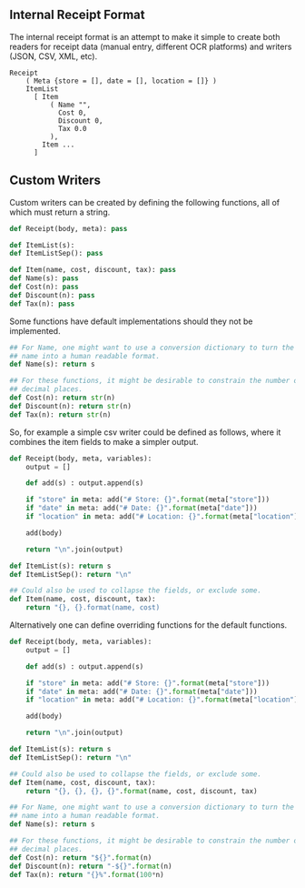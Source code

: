 Internal Receipt Format
-----------------------

The internal receipt format is an attempt to make it simple to create both
readers for receipt data (manual entry, different OCR platforms) and writers
(JSON, CSV, XML, etc).


```
Receipt
    ( Meta {store = [], date = [], location = []} )
    ItemList
      [ Item
          ( Name "",
            Cost 0,
            Discount 0,
            Tax 0.0
          ),
        Item ...
      ]
```


Custom Writers
--------------

Custom writers can be created by defining the following functions, all of
which must return a string.

```python
def Receipt(body, meta): pass

def ItemList(s):
def ItemListSep(): pass

def Item(name, cost, discount, tax): pass
def Name(s): pass
def Cost(n): pass
def Discount(n): pass
def Tax(n): pass
```

Some functions have default implementations should they not be implemented.

```python
## For Name, one might want to use a conversion dictionary to turn the
## name into a human readable format.
def Name(s): return s

## For these functions, it might be desirable to constrain the number of
## decimal places.
def Cost(n): return str(n)
def Discount(n): return str(n)
def Tax(n): return str(n)
```

So, for example a simple csv writer could be defined as follows, where it
combines the item fields to make a simpler output.

```python
def Receipt(body, meta, variables):
    output = []

    def add(s) : output.append(s)

    if "store" in meta: add("# Store: {}".format(meta["store"]))
    if "date" in meta: add("# Date: {}".format(meta["date"]))
    if "location" in meta: add("# Location: {}".format(meta["location"]))

    add(body)

    return "\n".join(output)

def ItemList(s): return s
def ItemListSep(): return "\n"

## Could also be used to collapse the fields, or exclude some.
def Item(name, cost, discount, tax):
    return "{}, {}.format(name, cost)
```

Alternatively one can define overriding functions for the default functions.

```python
def Receipt(body, meta, variables):
    output = []

    def add(s) : output.append(s)

    if "store" in meta: add("# Store: {}".format(meta["store"]))
    if "date" in meta: add("# Date: {}".format(meta["date"]))
    if "location" in meta: add("# Location: {}".format(meta["location"]))

    add(body)

    return "\n".join(output)

def ItemList(s): return s
def ItemListSep(): return "\n"

## Could also be used to collapse the fields, or exclude some.
def Item(name, cost, discount, tax):
    return "{}, {}, {}, {}".format(name, cost, discount, tax)

## For Name, one might want to use a conversion dictionary to turn the
## name into a human readable format.
def Name(s): return s

## For these functions, it might be desirable to constrain the number of
## decimal places.
def Cost(n): return "${}".format(n)
def Discount(n): return "-${}".format(n)
def Tax(n): return "{}%".format(100*n)
```

